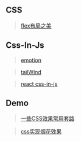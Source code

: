 ## CSS
> [flex布局之美](https://juejin.cn/post/6866914148387651592)

## Css-In-Js
> [emotion](https://emotion.sh/docs/introduction)

> [tailWind](https://tailwindcss.com/docs/guides/create-react-app)

> [react css-in-js](https://juejin.cn/post/6935245880568053791)

## Demo
> [一些CSS效果常用套路](https://zhuanlan.zhihu.com/p/158672754)

> [css实现烟花效果](https://juejin.cn/post/6916930617166807054#heading-6)
